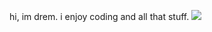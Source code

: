 hi, im drem. i enjoy coding and all that stuff.
[![](https://dcbadge.limes.pink/api/server/https://discord.com/user/1180921451675648072)](https://discord.gg/cQtVpnWTqx)
